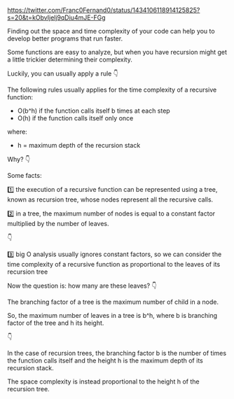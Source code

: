https://twitter.com/Franc0Fernand0/status/1434106118914125825?s=20&t=kObvIjelj9qDiu4mJE-FGg

Finding out the space and time complexity of your code can help you to develop better programs that run faster.

Some functions are easy to analyze, but when you have recursion might get a little trickier determining their complexity.

Luckily, you can usually apply a rule 👇

The following rules usually applies for the time complexity of a recursive function:

- O(b^h) if the function calls itself b times at each step
- O(h) if the function calls itself only once

where:

- h = maximum depth of the recursion stack

Why? 👇

Some facts:

1️⃣ the execution of a recursive function can be represented using a tree, known as recursion tree, whose nodes represent all the recursive calls.

2️⃣ in a tree, the maximum number of nodes is equal to a constant factor multiplied by the number of leaves.

👇

3️⃣ big O analysis usually ignores constant factors, so we can consider the time complexity of a recursive function as proportional to the leaves of its recursion tree

Now the question is: how many are these leaves? 👇

The branching factor of a tree is the maximum number of child in a node.

So, the maximum number of leaves in a tree is b^h, where b is branching factor of the tree and h its height.

👇

In the case of recursion trees, the branching factor b is the number of times the function calls itself and the height h is the maximum depth of its recursion stack.

The space complexity is instead proportional to the height h of the recursion tree.
